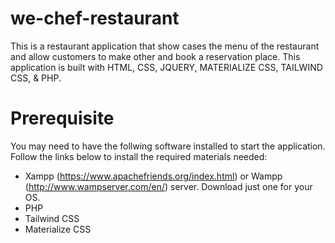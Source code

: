 # we-chef-restaurant
This is a restaurant application that show cases the menu of the restaurant and allow customers to make other and book a reservation place. This application is built with HTML, CSS, JQUERY, MATERIALIZE CSS, TAILWIND CSS, & PHP. 

# Prerequisite
You may need to have the follwing software installed to start the application. Follow the links below to install the required materials needed:
* Xampp (https://www.apachefriends.org/index.html) or Wampp (http://www.wampserver.com/en/) server.
  Download just one for your OS.
* PHP
* Tailwind CSS
* Materialize CSS
    
